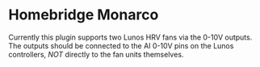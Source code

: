 # Homebridge Monarco

Currently this plugin supports two Lunos HRV fans via the 0-10V outputs. The outputs should be connected to the AI 0-10V pins on the Lunos controllers, *NOT* directly to the fan units themselves.
